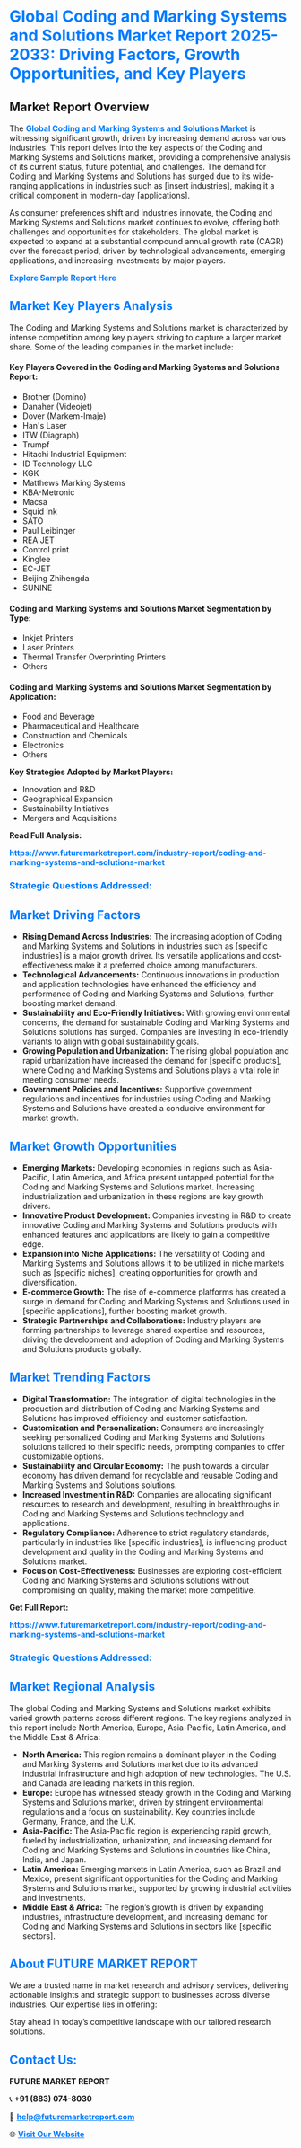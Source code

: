 <h1 style="color: #007BFF;">Global Coding and Marking Systems and Solutions Market Report 2025-2033: Driving Factors, Growth Opportunities, and Key Players</h1>

<section id="overview">
<h2>Market Report Overview</h2>
<p>The <a href="https://www.futuremarketreport.com/industry-report/coding-and-marking-systems-and-solutions-market" style="color: #007BFF; text-decoration: none;"><strong>Global Coding and Marking Systems and Solutions Market</strong></a> is witnessing significant growth, driven by increasing demand across various industries. This report delves into the key aspects of the Coding and Marking Systems and Solutions market, providing a comprehensive analysis of its current status, future potential, and challenges. The demand for Coding and Marking Systems and Solutions has surged due to its wide-ranging applications in industries such as [insert industries], making it a critical component in modern-day [applications].</p>
<p>As consumer preferences shift and industries innovate, the Coding and Marking Systems and Solutions market continues to evolve, offering both challenges and opportunities for stakeholders. The global market is expected to expand at a substantial compound annual growth rate (CAGR) over the forecast period, driven by technological advancements, emerging applications, and increasing investments by major players.</p>
</section>

<section id="overview">
<p><a href="https://www.futuremarketreport.com/request-sample/reportId=28100" style="color: #007BFF; text-decoration: none;"><strong>Explore Sample Report Here</strong></a></p>
</section>

<section id="key-players">
<h2 style="color: #007BFF;">Market Key Players Analysis</h2>
<p>The Coding and Marking Systems and Solutions market is characterized by intense competition among key players striving to capture a larger market share. Some of the leading companies in the market include:</p>
<h4>Key Players Covered in the Coding and Marking Systems and Solutions Report:</h4>
<ul><li>Brother (Domino)</li><li>Danaher (Videojet)</li><li>Dover (Markem-Imaje)</li><li>Han&#039;s Laser</li><li>ITW (Diagraph)</li><li>Trumpf</li><li>Hitachi Industrial Equipment</li><li>ID Technology LLC</li><li>KGK</li><li>Matthews Marking Systems</li><li>KBA-Metronic</li><li>Macsa</li><li>Squid Ink</li><li>SATO</li><li>Paul Leibinger</li><li>REA JET</li><li>Control print</li><li>Kinglee</li><li>EC-JET</li><li>Beijing Zhihengda</li><li>SUNINE</li></ul>
<h4>Coding and Marking Systems and Solutions Market Segmentation by Type:</h4>
<ul><li>Inkjet Printers</li><li>Laser Printers</li><li>Thermal Transfer Overprinting Printers</li><li>Others</li></ul>

<h4>Coding and Marking Systems and Solutions Market Segmentation by Application:</h4>
<ul><li>Food and Beverage</li><li>Pharmaceutical and Healthcare</li><li>Construction and Chemicals</li><li>Electronics</li><li>Others</li></ul>
<p><strong>Key Strategies Adopted by Market Players:</strong></p>
<ul>
<li>Innovation and R&D</li>
<li>Geographical Expansion</li>
<li>Sustainability Initiatives</li>
<li>Mergers and Acquisitions</li>
</ul>
</section>

<section>
<p><strong>Read Full Analysis: </strong></p><a href="https://www.futuremarketreport.com/industry-report/coding-and-marking-systems-and-solutions-market" style="color: #007BFF; text-decoration: none;"><strong>https://www.futuremarketreport.com/industry-report/coding-and-marking-systems-and-solutions-market</strong></a>
<h3 style="color: #007BFF;">Strategic Questions Addressed:</h3>
</section>

<section id="driving-factors">
<h2 style="color: #007BFF;">Market Driving Factors</h2>
<ul>
<li><strong>Rising Demand Across Industries:</strong> The increasing adoption of Coding and Marking Systems and Solutions in industries such as [specific industries] is a major growth driver. Its versatile applications and cost-effectiveness make it a preferred choice among manufacturers.</li>
<li><strong>Technological Advancements:</strong> Continuous innovations in production and application technologies have enhanced the efficiency and performance of Coding and Marking Systems and Solutions, further boosting market demand.</li>
<li><strong>Sustainability and Eco-Friendly Initiatives:</strong> With growing environmental concerns, the demand for sustainable Coding and Marking Systems and Solutions solutions has surged. Companies are investing in eco-friendly variants to align with global sustainability goals.</li>
<li><strong>Growing Population and Urbanization:</strong> The rising global population and rapid urbanization have increased the demand for [specific products], where Coding and Marking Systems and Solutions plays a vital role in meeting consumer needs.</li>
<li><strong>Government Policies and Incentives:</strong> Supportive government regulations and incentives for industries using Coding and Marking Systems and Solutions have created a conducive environment for market growth.</li>
</ul>
</section>

<section id="growth-opportunities">
<h2 style="color: #007BFF;">Market Growth Opportunities</h2>
<ul>
<li><strong>Emerging Markets:</strong> Developing economies in regions such as Asia-Pacific, Latin America, and Africa present untapped potential for the Coding and Marking Systems and Solutions market. Increasing industrialization and urbanization in these regions are key growth drivers.</li>
<li><strong>Innovative Product Development:</strong> Companies investing in R&D to create innovative Coding and Marking Systems and Solutions products with enhanced features and applications are likely to gain a competitive edge.</li>
<li><strong>Expansion into Niche Applications:</strong> The versatility of Coding and Marking Systems and Solutions allows it to be utilized in niche markets such as [specific niches], creating opportunities for growth and diversification.</li>
<li><strong>E-commerce Growth:</strong> The rise of e-commerce platforms has created a surge in demand for Coding and Marking Systems and Solutions used in [specific applications], further boosting market growth.</li>
<li><strong>Strategic Partnerships and Collaborations:</strong> Industry players are forming partnerships to leverage shared expertise and resources, driving the development and adoption of Coding and Marking Systems and Solutions products globally.</li>
</ul>
</section>

<section id="trending-factors">
<h2 style="color: #007BFF;">Market Trending Factors</h2>
<ul>
<li><strong>Digital Transformation:</strong> The integration of digital technologies in the production and distribution of Coding and Marking Systems and Solutions has improved efficiency and customer satisfaction.</li>
<li><strong>Customization and Personalization:</strong> Consumers are increasingly seeking personalized Coding and Marking Systems and Solutions solutions tailored to their specific needs, prompting companies to offer customizable options.</li>
<li><strong>Sustainability and Circular Economy:</strong> The push towards a circular economy has driven demand for recyclable and reusable Coding and Marking Systems and Solutions solutions.</li>
<li><strong>Increased Investment in R&D:</strong> Companies are allocating significant resources to research and development, resulting in breakthroughs in Coding and Marking Systems and Solutions technology and applications.</li>
<li><strong>Regulatory Compliance:</strong> Adherence to strict regulatory standards, particularly in industries like [specific industries], is influencing product development and quality in the Coding and Marking Systems and Solutions market.</li>
<li><strong>Focus on Cost-Effectiveness:</strong> Businesses are exploring cost-efficient Coding and Marking Systems and Solutions solutions without compromising on quality, making the market more competitive.</li>
</ul>
</section>

<section>
<p><strong>Get Full Report: </strong></p><a href="https://www.futuremarketreport.com/industry-report/coding-and-marking-systems-and-solutions-market" style="color: #007BFF; text-decoration: none;"><strong>https://www.futuremarketreport.com/industry-report/coding-and-marking-systems-and-solutions-market</strong></a>
<h3 style="color: #007BFF;">Strategic Questions Addressed:</h3>
</section>


<section id="regional-analysis">
<h2 style="color: #007BFF;">Market Regional Analysis</h2>
<p>The global Coding and Marking Systems and Solutions market exhibits varied growth patterns across different regions. The key regions analyzed in this report include North America, Europe, Asia-Pacific, Latin America, and the Middle East & Africa:</p>
<ul>
<li><strong>North America:</strong> This region remains a dominant player in the Coding and Marking Systems and Solutions market due to its advanced industrial infrastructure and high adoption of new technologies. The U.S. and Canada are leading markets in this region.</li>
<li><strong>Europe:</strong> Europe has witnessed steady growth in the Coding and Marking Systems and Solutions market, driven by stringent environmental regulations and a focus on sustainability. Key countries include Germany, France, and the U.K.</li>
<li><strong>Asia-Pacific:</strong> The Asia-Pacific region is experiencing rapid growth, fueled by industrialization, urbanization, and increasing demand for Coding and Marking Systems and Solutions in countries like China, India, and Japan.</li>
<li><strong>Latin America:</strong> Emerging markets in Latin America, such as Brazil and Mexico, present significant opportunities for the Coding and Marking Systems and Solutions market, supported by growing industrial activities and investments.</li>
<li><strong>Middle East & Africa:</strong> The region’s growth is driven by expanding industries, infrastructure development, and increasing demand for Coding and Marking Systems and Solutions in sectors like [specific sectors].</li>
</ul>
</section>

<footer>
<h2 style="color: #007BFF;">About FUTURE MARKET REPORT</h2>
<p>We are a trusted name in market research and advisory services, delivering actionable insights and strategic support to businesses across diverse industries. Our expertise lies in offering:</p>

<p>Stay ahead in today’s competitive landscape with our tailored research solutions.</p>

<h2 style="color: #007BFF;">Contact Us:</h2>
<p><strong>FUTURE MARKET REPORT</strong></p>
<p>📞 <strong>+91 (883) 074-8030</strong></p>
<p>📧 <strong><a href="mailto:help@futuremarketreport.com" style="color: #007BFF;">help@futuremarketreport.com</a></strong></p>
<p>🌐 <strong><a href="https://www.futuremarketreport.com/" style="color: #007BFF;">Visit Our Website</a></strong></p>
</footer>